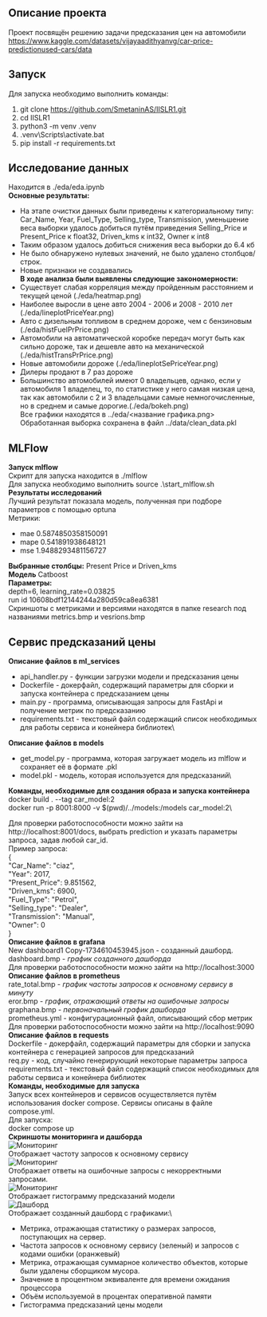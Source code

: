 ## Описание проекта
Проект посвящён решению задачи предсказания цен на автомобили https://www.kaggle.com/datasets/vijayaadithyanvg/car-price-predictionused-cars/data
## Запуск
Для запуска необходимо выполнить команды:
1. git clone https://github.com/SmetaninAS/IISLR1.git
2. cd IISLR1
3. python3 -m venv .venv
4. .venv\Scripts\activate.bat
5. pip install -r requirements.txt

## Исследование данных
Находится в ./eda/eda.ipynb\
**Основные результаты:**
* На этапе очистки данных были приведены к категориальному типу: Car_Name, Year, Fuel_Type, Selling_type, Transmission, уменьшение веса выборки удалось добиться путём приведения Selling_Price и Present_Price к float32, Driven_kms к int32, Owner к int8
* Таким образом удалось добиться снижения веса выборки до 6.4 кб
* Не было обнаружено нулевых значений, не было удалено столбцов/строк.
* Новые признаки не создавались\
**В ходе анализа были выявлены следующие закономерности:**
* Существует слабая корреляция между пройденным расстоянием и текущей ценой (./eda/heatmap.png)
* Наиболее выросли в цене авто 2004 - 2006 и 2008 - 2010 лет (./eda/lineplotPriceYear.png)
* Авто с дизельным топливом в среднем дороже, чем с бензиновым (./eda/histFuelPrPrice.png)
* Автомобили на автоматической коробке передач могут быть как сильно дороже, так и дешевле авто на механической (./eda/histTransPrPrice.png)
* Новые автомобили дороже (./eda/lineplotSePriceYear.png)
* Дилеры продают в 7 раз дороже
* Большинство автомобилей имеют 0 владельцев, однако, если у автомобиля 1 владелец, то, по статистике у него самая низкая цена, так как автомобили с 2 и 3 владельцами самые немногочисленные, но в среднем и самые дорогие.(./eda/bokeh.png)\
Все графики находятся в ../eda/<название графика.png>\
Обработанная выборка сохранена в файл ../data/clean_data.pkl
## MLFlow 
**Запуск mlflow** \
Скрипт для запуска находится в ./mlflow \
Для запуска необходимо выполнить source .\start_mlflow.sh \
**Результаты исследований** \
Лучший результат показала модель, полученная при подборе параметров с помощью optuna \
Метрики: 
* mae
0.5874850358150091
*  mape
0.541891938648121
* mse
1.9488293481156727

**Выбранные столбцы:** Present  Price и Driven_kms   
**Модель** Catboost\
**Параметры:**\
depth=6, learning_rate=0.03825\
run id 10608bdf12144244a280d59ca8ea6381\
Скриншоты с метриками и версиями находятся в папке research под названиями metrics.bmp и vesrions.bmp

## Сервис предсказаний цены
**Описание файлов в ml_services**
* api_handler.py - функции загрузки модели и предсказания цены 
* Dockerfile - докерфайл, содержащий параметры для сборки и запуска контейнера с предсказанием цены
* main.py - программа, описывающая запросы для FastApi и получение метрик по предсказанию
* requirements.txt - текстовый файл содержащий список необходимых для работы сервиса и конейнера библиотек\

**Описание файлов в models**
* get_model.py - программа, которая загружает модель из mlflow и сохраняет её в формате .pkl
* model.pkl - модель, которая используется для предсказаний\

**Команды, необходимые для создания образа и запуска контейнера**\
docker build . --tag car_model:2\
docker run -p 8001:8000 -v $(pwd)/../models:/models car_model:2\

Для проверки работоспособности можно зайти на http://localhost:8001/docs, выбрать prediction и указать параметры запроса, задав любой car_id.\
Пример запроса:\
{\
  "Car_Name": "ciaz",\
  "Year": 2017,\
  "Present_Price": 9.851562,\
  "Driven_kms": 6900,\
  "Fuel_Type": "Petrol",\
  "Selling_type": "Dealer",\
  "Transmission": "Manual",\
  "Owner": 0\
}\
**Описание файлов в grafana**\
New dashboard1 Copy-1734610453945.json - созданный дашборд.\
dashboard.bmp - *график созданного дашборда*\
Для проверки работоспособности можно зайти на http://localhost:3000 \
**Описание файлов в prometheus**\
rate_total.bmp - *график частоты запросов к основному сервису в минуту*\
eror.bmp - *график, отражающий ответы на ошибочные запросы*\
graphana.bmp - *первоначальный график дашборда*\
prometheus.yml - конфигурационный файл, описывающий сбор метрик\
Для проверки работоспособности можно зайти на http://localhost:9090 \
**Описание файлов в requests**\
Dockerfile - докерфайл, содержащий параметры для сборки и запуска контейнера с генерацией запросов для предсказаний\
req.py - код, случайно генерирующий некоторые параметры запроса\
requirements.txt -  текстовый файл содержащий список необходимых для работы сервиса и конейнера библиотек\
**Команды, необходимые для запуска**\
Запуск всех контейнеров и сервисов осуществляется путём использования docker compose. Сервисы описаны в файле compose.yml.\
Для запуска:\
docker compose up\
**Скриншоты мониторинга и дашборда**\
![Мониторинг](services/prometheus/rate_total.bmp)\
Отображает частоту запросов к основному сервису\
![Мониторинг](services/prometheus/eror.bmp)\
Отображает ответы на ошибочные запросы с некорректными запросами.\
![Мониторинг](services/prometheus/123.bmp)\
Отображает гистограмму предсказаний модели\
![Дашборд](services/grafana/dashboard.bmp)\
Отображает созданный дашборд с графиками:\
* Метрика, отражающая статистику о размерах запросов, поступающих на сервер.
* Частота запросов к основному сервису (зеленый) и запросов с кодами ошибки (оранжевый)
* Метрика, отражающая суммарное количество объектов, которые были удалены сборщиком мусора.
* Значение в процентном эквиваленте для времени ожидания процессора
* Объём используемой в процентах оперативной памяти 
* Гистограмма предсказаний цены модели






